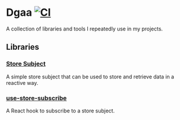 # Dgaa [![CI](https://github.com/Ahineya/dgaa/actions/workflows/build.yml/badge.svg)](https://github.com/Ahineya/dgaa/actions/workflows/build.yml)

A collection of libraries and tools I repeatedly use in my projects.

## Libraries

### [Store Subject](https://github.com/ahineya/dgaa/blob/main/libs/store-subject)

A simple store subject that can be used to store and retrieve data in a reactive way.


### [use-store-subscribe](https://github.com/ahineya/dgaa/blob/main/libs/use-store-subscribe)

A React hook to subscribe to a store subject.



